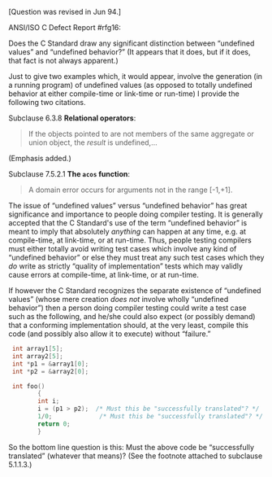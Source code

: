 \[Question was revised in Jun 94.\]

ANSI/ISO C Defect Report #rfg16:

Does the C Standard draw any significant distinction between “undefined values”
and “undefined behavior?” (It appears that it does, but if it does, that fact is
not always apparent.)

Just to give two examples which, it would appear, involve the generation (in a
running program) of undefined values (as opposed to totally undefined behavior
at either compile-time or link-time or run-time) I provide the following two
citations.

Subclause 6.3.8 **Relational operators**:

> If the objects pointed to are not members of the same aggregate or union object,
> the *result* is undefined,...

(Emphasis added.)

Subclause 7.5.2.1 **The `acos` function**:

> A domain error occurs for arguments not in the range \[-1,\+1\].

The issue of “undefined values” versus “undefined behavior” has great
significance and importance to people doing compiler testing. It is generally
accepted that the C Standard's use of the term “undefined behavior” is meant to
imply that absolutely *anything* can happen at any time, e.g. at compile-time,
at link-time, or at run-time. Thus, people testing compilers must either totally
avoid writing test cases which involve any kind of “undefined behavior” or else
they must treat any such test cases which they *do* write as strictly “quality
of implementation” tests which may validly cause errors at compile-time, at
link-time, or at run-time.

If however the C Standard recognizes the separate existence of “undefined
values” (whose mere creation *does not* involve wholly “undefined behavior”)
then a person doing compiler testing could write a test case such as the
following, and he/she could also expect (or possibly demand) that a conforming
implementation should, at the very least, compile this code (and possibly also
allow it to execute) without “failure.”

```c
 int array1[5];
 int array2[5];
 int *p1 = &array1[0];
 int *p2 = &array2[0];

 int foo()
        {
        int i;
        i = (p1 > p2);  /* Must this be "successfully translated"? */
        1/0;             /* Must this be "successfully translated"? */
        return 0;
        }
```

So the bottom line question is this: Must the above code be “successfully
translated” (whatever that means)? (See the footnote attached to subclause
5.1.1.3.)
